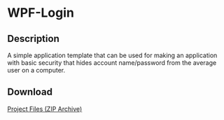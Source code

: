 # WPF-Login
## Description
A simple application template that can be used for making an application with basic security that hides account name/password from the average user on a computer.

## Download
[Project Files (ZIP Archive)](https://github.com/Lexz-08/WPF-Login/releases/download/project-download/Project.zip)

